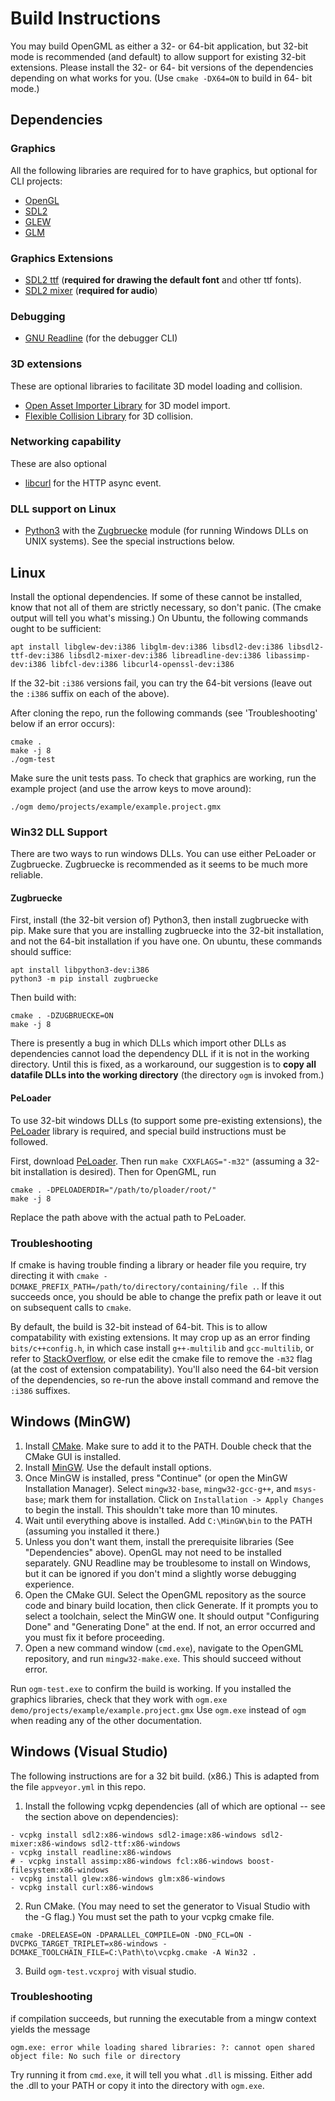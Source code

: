 # Build Instructions

You may build OpenGML as either a 32- or 64-bit application, but 32-bit mode is recommended (and default) to allow support for existing 32-bit extensions. Please install the 32- or 64- bit versions of the dependencies depending on what works for you. (Use `cmake -DX64=ON` to build in 64- bit mode.)

## Dependencies

### Graphics

All the following libraries are required for to have graphics, but optional for CLI projects:

- [OpenGL](https://www.opengl.org/)
- [SDL2](https://www.libsdl.org/)
- [GLEW](http://glew.sourceforge.net/)
- [GLM](https://glm.g-truc.net/0.9.9/index.html)

### Graphics Extensions

- [SDL2 ttf](https://www.libsdl.org/projects/SDL_ttf/) (**required for drawing the default font** and other ttf fonts).
- [SDL2 mixer](https://www.libsdl.org/projects/SDL_mixer/) (**required for audio**)

### Debugging

- [GNU Readline](https://tiswww.case.edu/php/chet/readline/rltop.html) (for the debugger CLI)

### 3D extensions

These are optional libraries to facilitate 3D model loading and collision.
- [Open Asset Importer Library](http://assimp.org/) for 3D model import.
- [Flexible Collision Library](https://github.com/flexible-collision-library/fcl) for 3D collision.

### Networking capability

These are also optional
- [libcurl](https://curl.haxx.se/libcurl/) for the HTTP async event.

### DLL support on Linux

- [Python3](https://www.python.org/) with the [Zugbruecke](https://pypi.org/project/zugbruecke/) module (for running Windows DLLs on UNIX systems). See the special instructions below.

## Linux

Install the optional dependencies. If some of these cannot be installed, know that not all of them are strictly necessary,
so don't panic. (The cmake output will tell you what's missing.) On Ubuntu, the following commands ought to be sufficient:

```
apt install libglew-dev:i386 libglm-dev:i386 libsdl2-dev:i386 libsdl2-ttf-dev:i386 libsdl2-mixer-dev:i386 libreadline-dev:i386 libassimp-dev:i386 libfcl-dev:i386 libcurl4-openssl-dev:i386
```

If the 32-bit `:i386` versions fail, you can try the 64-bit versions (leave out the `:i386` suffix on each of the above).

After cloning the repo, run the following commands (see 'Troubleshooting' below if an error occurs):

```
cmake .
make -j 8
./ogm-test
```

Make sure the unit tests pass. To check that graphics are working, run the example project (and use the arrow keys to move around):

```
./ogm demo/projects/example/example.project.gmx
```

### Win32 DLL Support

There are two ways to run windows DLLs. You can use either PeLoader or Zugbruecke. Zugbruecke is recommended as it seems to be much more reliable.

#### Zugbruecke

First, install (the 32-bit version of) Python3, then install zugbruecke with pip. Make sure that
you are installing zugbruecke into the 32-bit installation, and not the 64-bit installation if you have one.
On ubuntu, these commands should suffice:

```
apt install libpython3-dev:i386
python3 -m pip install zugbruecke
```

Then build with:

```
cmake . -DZUGBRUECKE=ON
make -j 8
```

There is presently a bug in which DLLs which import other DLLs as dependencies
cannot load the dependency DLL if it is not in the working directory. Until this
is fixed, as a workaround, our suggestion is to **copy all datafile DLLs into the
working directory** (the directory `ogm` is invoked from.)

#### PeLoader

To use 32-bit windows DLLs (to support some pre-existing extensions), the [PeLoader](https://github.com/taviso/loadlibrary)
library is required, and special build instructions must be followed.

First, download [PeLoader](https://github.com/taviso/loadlibrary). Then run `make CXXFLAGS="-m32"` (assuming a 32-bit installation is desired).
Then for OpenGML, run

```
cmake . -DPELOADERDIR="/path/to/ploader/root/"
make -j 8
```

Replace the path above with the actual path to PeLoader.

### Troubleshooting

If cmake is having trouble finding a library or header file you require, try directing it
with `cmake -DCMAKE_PREFIX_PATH=/path/to/directory/containing/file .`. If this succeeds once,
you should be able to change the prefix path or leave it out on subsequent calls to `cmake`.

By default, the build is 32-bit instead of 64-bit. This is to  allow compatability with
existing extensions. It may crop up as an error finding `bits/c++config.h`, in which case install `g++-multilib` and `gcc-multilib`, or
refer to [StackOverflow](https://stackoverflow.com/questions/4643197/missing-include-bits-cconfig-h-when-cross-compiling-64-bit-program-on-32-bit), or else edit the cmake file to remove the `-m32` flag (at the cost of extension compatability). You'll also need the 64-bit version of the dependencies, so re-run the above install command and remove the `:i386` suffixes.

## Windows (MinGW)

1. Install [CMake](https://cmake.org/download/). Make sure to add it to the PATH. Double check that the CMake GUI is installed.
2. Install [MinGW](https://sourceforge.net/projects/mingw/files/latest/download). Use the default install options.
3. Once MinGW is installed, press "Continue" (or open the MinGW Installation Manager). Select `mingw32-base`, `mingw32-gcc-g++`, and `msys-base`; mark them for installation. Click on `Installation -> Apply Changes` to begin the install. This shouldn't take more than 10 minutes.
4. Wait until everything above is installed. Add `C:\MinGW\bin` to the PATH (assuming you installed it there.)
5. Unless you don't want them, install the prerequisite libraries (See "Dependencies" above). OpenGL may not need to be installed separately. GNU Readline may be troublesome to install on Windows, but it can be ignored if you don't mind a slightly worse debugging experience.
6. Open the CMake GUI. Select the OpenGML repository as the source code and binary build location, then click Generate. If it prompts you to select a toolchain, select the MinGW one. It should output "Configuring Done" and "Generating Done" at the end. If not, an error occurred and you must fix it before proceeding.
7. Open a new command window (`cmd.exe`), navigate to the OpenGML repository, and run `mingw32-make.exe`. This should succeed without error.

Run `ogm-test.exe` to confirm the build is working. If you installed the graphics libraries, check that they work with `ogm.exe demo/projects/example/example.project.gmx` Use `ogm.exe` instead of `ogm` when reading any of the other documentation.

## Windows (Visual Studio)

The following instructions are for a 32 bit build. (x86.) This is adapted from the file `appveyor.yml` in this repo.

1. Install the following vcpkg dependencies (all of which are optional -- see the section above on dependencies):
```
- vcpkg install sdl2:x86-windows sdl2-image:x86-windows sdl2-mixer:x86-windows sdl2-ttf:x86-windows
- vcpkg install readline:x86-windows
# - vcpkg install assimp:x86-windows fcl:x86-windows boost-filesystem:x86-windows
- vcpkg install glew:x86-windows glm:x86-windows
- vcpkg install curl:x86-windows
```
2. Run CMake. (You may need to set the generator to Visual Studio with the -G flag.) You must set the path to your vcpkg cmake file.
```
cmake -DRELEASE=ON -DPARALLEL_COMPILE=ON -DNO_FCL=ON -DVCPKG_TARGET_TRIPLET=x86-windows -DCMAKE_TOOLCHAIN_FILE=C:\Path\to\vcpkg.cmake -A Win32 .
```
3. Build `ogm-test.vcxproj` with visual studio.

### Troubleshooting

if compilation succeeds, but running the executable from a mingw context yields the message

```
ogm.exe: error while loading shared libraries: ?: cannot open shared object file: No such file or directory
```

Try running it from `cmd.exe`, it will tell you what `.dll` is missing. Either add the .dll to your PATH or copy it into the directory with `ogm.exe`.

